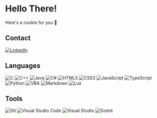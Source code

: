 # Hello There!
Here's a cookie for you 🍪

## Contact
[![LinkedIn](https://img.shields.io/badge/LinkedIn-0A66C2?style=for-the-badge&logo=linkedin&logoColor=white)](https://www.linkedin.com/in/adam-szerszenowicz-852325209/)

## Languages
![C](https://img.shields.io/badge/c-%235F6AC2.svg?style=for-the-badge&logo=c&logoColor=white)
![C++](https://img.shields.io/badge/c++-%236295CB.svg?style=for-the-badge&logo=c%2B%2B&logoColor=white)
![Java](https://img.shields.io/badge/java-%23F29111.svg?style=for-the-badge&logo=java&logoColor=white)
![C#](https://img.shields.io/badge/c%23-%2392458C.svg?style=for-the-badge&logo=c-sharp&logoColor=white)
![HTML5](https://img.shields.io/badge/html5-%23D84924.svg?style=for-the-badge&logo=html5&logoColor=white)
![CSS3](https://img.shields.io/badge/css3-%23278EC6.svg?style=for-the-badge&logo=css3&logoColor=white)
![JavaScript](https://img.shields.io/badge/javascript-%232F302E.svg?style=for-the-badge&logo=javascript&logoColor=EAD41C)
![TypeScript](https://img.shields.io/badge/typescript-%23F2F2F2.svg?style=for-the-badge&logo=typescript&logoColor=2F72BC)
![Python](https://img.shields.io/badge/python-%23326998?style=for-the-badge&logo=python&logoColor=F2D24F)
![VBA](https://img.shields.io/badge/vba-%238C1D77?style=for-the-badge&logo=vba&logoColor=white)
![Markdown](https://img.shields.io/badge/markdown-%23000000.svg?style=for-the-badge&logo=markdown&logoColor=white)
![Lua](https://img.shields.io/badge/lua-%23F2F2F2.svg?style=for-the-badge&logo=lua&logoColor=00007C)

## Tools
![Git](https://img.shields.io/badge/git-%23F05033.svg?style=for-the-badge&logo=git&logoColor=white)
![Visual Studio Code](https://img.shields.io/badge/VisualStudioCode-%2338A3EB.svg?style=for-the-badge&logo=visual-studio-code&logoColor=white)
![Visual Studio](https://img.shields.io/badge/VisualStudio-%236D4DA3.svg?style=for-the-badge&logo=visual-studio&logoColor=white)
![Godot](https://img.shields.io/badge/Godot-%23228DE5.svg?style=for-the-badge&logo=godot&logoColor=white)

